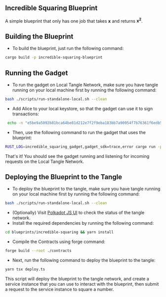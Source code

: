 ## Incredible Squaring Blueprint

A simple blueprint that only has one job that takes **x** and returns **x<sup>2</sup>**.

## Building the Blueprint

- To build the blueprint, just run the following command:

```bash
cargo build -p incredible-squaring-blueprint
```

## Running the Gadget

- To run the gadget on Local Tangle Network, make sure you have tangle running on your local machine first by running
  the following command:

```bash
bash ./scripts/run-standalone-local.sh --clean
```

- Add Alice to your local keystore, so that the gadget can use it to sign transactions:

```bash
 echo -n "e5be9a5092b81bca64be81d212e7f2f9eba183bb7a90954f7b76361f6edb5c0a" > target/keystore/0000d43593c715fdd31c61141abd04a99fd6822c8558854ccde39a5684e7a56da27d
```

- Then, use the following command to run the gadget that uses the blueprint:

```bash
RUST_LOG=incredible_squaring_gadget,gadget_sdk=trace,error cargo run -p incredible-squaring-blueprint -- run --url=ws://localhost:9944 --base-path=./target/keystore --blueprint-id=0 --service-id=0 --bind-addr=0.0.0.0 --bind-port=<bind-port>
```

That's it! You should see the gadget running and listening for incoming requests on the Local Tangle Network.

## Deploying the Blueprint to the Tangle

- To deploy the blueprint to the tangle, make sure you have tangle running on your local machine first by running the
  following command:

```bash
bash ./scripts/run-standalone-local.sh --clean
```

- (Optionally) Visit [Polkadot JS UI](https://polkadot.js.org/apps/?rpc=ws://127.0.0.1:9944#/explorer) to check the
  status of the tangle network.
- Install the required dependencies by running the following command:

```bash
cd blueprints/incredible-squaring && yarn install
```

- Compile the Contracts using forge command:

```bash
forge build --root ./contracts
```

- Next, run the following command to deploy the blueprint to the tangle:

```bash
yarn tsx deploy.ts
```

This script will deploy the blueprint to the tangle network, and create a service instance that you can use to interact
with the blueprint, then submit a request to the service instance to square a number.

